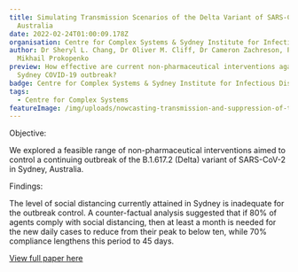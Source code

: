 ```yaml
---
title: Simulating Transmission Scenarios of the Delta Variant of SARS-CoV-2 in
  Australia
date: 2022-02-24T01:00:09.178Z
organisation: Centre for Complex Systems & Sydney Institute for Infectious Diseases
author: Dr Sheryl L. Chang, Dr Oliver M. Cliff, Dr Cameron Zachreson, Prof
  Mikhail Prokopenko
preview: How effective are current non-pharmaceutical interventions against the
  Sydney COVID-19 outbreak?
badge: Centre for Complex Systems & Sydney Institute for Infectious Diseases
tags:
  - Centre for Complex Systems
featureImage: /img/uploads/nowcasting-transmission-and-suppression-of-the-delta-variant-of-sars-cov-2-in-australia.jpeg
---
```

Objective: 

We explored a feasible range of non-pharmaceutical interventions aimed to control a continuing outbreak of the B.1.617.2 (Delta) variant of SARS-CoV-2 in Sydney, Australia.

Findings: 

The level of social distancing currently attained in Sydney is inadequate for the outbreak control. A counter-factual analysis suggested that if 80% of agents comply with social distancing, then at least a month is needed for the new daily cases to reduce from their peak to below ten, while 70% compliance lengthens this period to 45 days.

<a href="https://www.frontiersin.org/articles/10.3389/fpubh.2022.823043/full" target="_blank">
View full paper here
</a>